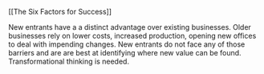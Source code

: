 
[[The Six Factors for Success]]

New entrants have a a distinct advantage over existing businesses.
Older businesses rely on lower costs, increased production, opening new offices to deal with impending changes.
New entrants do not face any of those barriers and are are best at identifying where new value can be found.
Transformational thinking is needed.